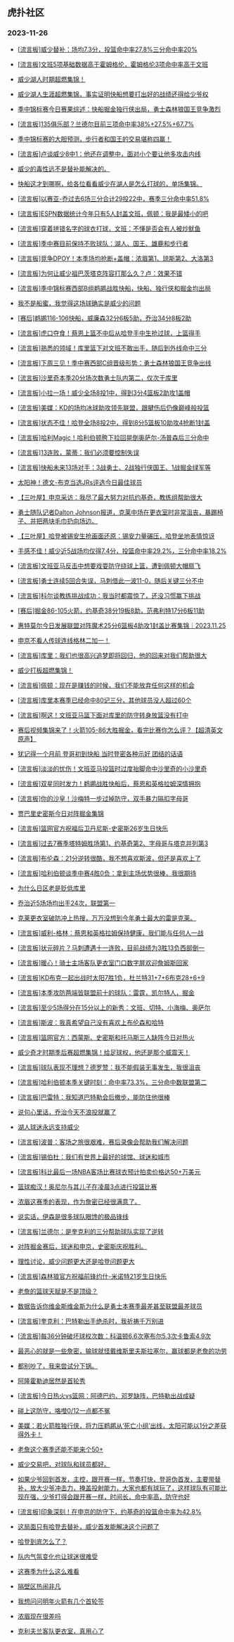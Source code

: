## 虎扑社区 
### 2023-11-26

+ [[流言板]威少替补：场均7.3分，投篮命中率27.8%三分命中率20%](https://bbs.hupu.com/623285438.html)

+ [[流言板]文班5项基础数据高于霍姆格伦，霍姆格伦3项命中率高于文班](https://bbs.hupu.com/623282694.html)

+ [威少湖人时期超燃集锦！](https://bbs.hupu.com/623282404.html)

+ [威少湖人生涯超燃集锦，事实证明快船想要打出好的战绩还得给少爷️权](https://bbs.hupu.com/623281709.html)

+ [季中锦标赛今日赛果综述：快船掘金独行侠出局，勇士森林狼国王竞争激烈](https://bbs.hupu.com/623278533.html)

+ [[流言板]135俱乐部？兰德尔目前三项命中率38%+27.5%+67.7%](https://bbs.hupu.com/623283013.html)

+ [季中锦标赛的大胆预测，步行者和国王的交易堪称四赢！](https://bbs.hupu.com/623282011.html)

+ [[流言板]卢谈威少8中1：他还在调整中，面对小个要让他多攻击内线](https://bbs.hupu.com/623283716.html)

+ [威少的毒性远不是替补能解决的。](https://bbs.hupu.com/623279478.html)

+ [快船这才到哪啊，给各位看看威少在湖人是怎么打球的，单场集锦。](https://bbs.hupu.com/623278269.html)

+ [[流言板]以赛亚-乔过去6场三分合计29投22中，赛季三分命中率51.8%](https://bbs.hupu.com/623282400.html)

+ [[流言板]ESPN数据统计今年只有5人封盖文班，佩顿：我是最矮小的吧](https://bbs.hupu.com/623279810.html)

+ [[流言板]穿着拼错名字的球衣打球，文班：不懂是否会有人被炒鱿鱼](https://bbs.hupu.com/623277159.html)

+ [[流言板]季中赛目前保持不败球队：湖人、国王、雄鹿和步行者](https://bbs.hupu.com/623284118.html)

+ [[流言板]竞争DPOY！本季场均抢断+盖帽：浓眉第1、琼斯第2、大洛第3](https://bbs.hupu.com/623277070.html)

+ [[流言板]为何让威少祖巴茨塔克阵容打那么久？卢：效果不错](https://bbs.hupu.com/623276960.html)

+ [[流言板]季中锦标赛西部B组鹈鹕战胜快船，快船、独行侠和掘金均出局](https://bbs.hupu.com/623275773.html)

+ [我不是船蜜，我觉得这场球确实是威少的问题](https://bbs.hupu.com/623283531.html)

+ [[赛后]鹈鹕116-106快船，威廉森32分6板5助，乔治34分8板2助](https://bbs.hupu.com/623275715.html)

+ [[流言板]虎口夺食！蔡恩上篮不中后从哈登手中生抢过球，上篮得手](https://bbs.hupu.com/623275515.html)

+ [[流言板]熟悉的领域！库里篮下对文班不敢出手，随后到外线命中三分](https://bbs.hupu.com/623274603.html)

+ [[流言板]下周三见！季中赛西部C组晋级形势：勇士森林狼国王竞争出线](https://bbs.hupu.com/623275490.html)

+ [[流言板]沙里奇本季20分场次数勇士队内第二，仅次于库里](https://bbs.hupu.com/623275639.html)

+ [[流言板]小拉一场！威少全场8投1中，得到3分4篮板2助攻1盖帽](https://bbs.hupu.com/623276275.html)

+ [[流言板]美媒：KD的场均冰球助攻领先联盟，跟腱伤后仍像巅峰般投篮](https://bbs.hupu.com/623285691.html)

+ [[流言板]状态不佳！哈登全场8投2中，得到8分5篮板10助攻4抢断1封盖](https://bbs.hupu.com/623275827.html)

+ [[流言板]哈利Magic！哈利伯顿胯下拉回晃倒奥萨尔-汤普森后三分命中](https://bbs.hupu.com/623268836.html)

+ [[流言板]13连败，蒙蒂：我们必须要控制失误](https://bbs.hupu.com/623284721.html)

+ [[流言板]快船未来13场对手：3战勇士、2战独行侠国王、1战掘金绿军等](https://bbs.hupu.com/623275931.html)

+ [太阳神！德文-布克当选JRs评选今日最佳球员](https://bbs.hupu.com/623279932.html)

+ [【三叶屋】申京采访：我尽了最大努力对抗约基奇，教练组帮助很大](https://bbs.hupu.com/623274653.html)

+ [勇士随队记者Dalton Johnson报道，克莱中场在更衣室时非常沮丧，暴踢椅子、并把两块毛巾扔向场边。](https://bbs.hupu.com/623277605.html)

+ [【三叶屋】哈登被锡安生抢画面还原：锡安力量碾压，哈登坐地表情惊讶](https://bbs.hupu.com/623277874.html)

+ [手感不佳！威少近5战场均仅得7.4分，投篮命中率29.2%，三分命中率18.2%](https://bbs.hupu.com/623283324.html)

+ [[流言板]文班亚马反击中想要戏耍防守绕球上篮，遭到佩顿大帽扇飞](https://bbs.hupu.com/623272055.html)

+ [[流言板]勇士连续5回合失误，马刺借此一波11-0，随后关键三分不中](https://bbs.hupu.com/623274764.html)

+ [[流言板]科尔谈教练挑战成功：我当时都震惊了，还没习惯赢下挑战](https://bbs.hupu.com/623276466.html)

+ [[赛后]掘金86-105火箭，约基奇38分19板8助，范弗利特17分6板11助](https://bbs.hupu.com/623270640.html)

+ [惠特莫尔今日发展联盟对阵魔术25分6篮板4助攻1封盖比赛集锦｜2023.11.25](https://bbs.hupu.com/623281873.html)

+ [申京不看人传球连线格林二加一！](https://bbs.hupu.com/623274239.html)

+ [[流言板]库里：我们也很高兴追梦即将回归，他的回来对我们帮助很大](https://bbs.hupu.com/623279315.html)

+ [威少打板超燃集锦！](https://bbs.hupu.com/623283915.html)

+ [[流言板]佩顿：现在是赚钱的时候，我们不能放弃任何这样的机会](https://bbs.hupu.com/623279686.html)

+ [[流言板]库里本赛季已经命中80记三分，其他球员没人超过60个](https://bbs.hupu.com/623275265.html)

+ [[流言板]啊这！文班亚马篮下面对库里的防守转身放篮没有打中](https://bbs.hupu.com/623272551.html)

+ [赛后视频集锦来了！火箭105-86大胜掘金，看完比赛你怎么评？【超清英文原声】](https://bbs.hupu.com/623273866.html)

+ [犹记得一个月前 登哥初到快船  当时登密各种示好 团结的话语](https://bbs.hupu.com/623283698.html)

+ [[流言板]淡淡的忧伤！文班亚马投篮时过度抬脚命中沙里奇的小沙里奇](https://bbs.hupu.com/623274282.html)

+ [[流言板]双星同时发力！鹈鹕战胜快船后，蔡恩和英格拉姆深情拥抱](https://bbs.hupu.com/623276011.html)

+ [[流言板]你的沙皇！沙梅特一步过掉防守，双手暴力隔扣字母哥](https://bbs.hupu.com/623270185.html)

+ [贾巴里史密斯今日对阵掘金集锦](https://bbs.hupu.com/623273580.html)

+ [[流言板]篮网官方祝福后卫丹尼斯-史密斯26岁生日快乐](https://bbs.hupu.com/623284646.html)

+ [[流言板]过去7赛季塔特姆胜场第1、约基奇第2、字母哥与塔克并列第3](https://bbs.hupu.com/623277002.html)

+ [[流言板]布伦森：21分逆转很酷，我不想喜欢斯波，但还是喜欢上了](https://bbs.hupu.com/623284917.html)

+ [[流言板]哈利伯顿谈季中赛4胜0负：拿到主场优势很棒，我很期待](https://bbs.hupu.com/623284175.html)

+ [为什么日区老是贬低库里](https://bbs.hupu.com/623283744.html)

+ [乔治近5场场均出手24次，联盟第一](https://bbs.hupu.com/623283488.html)

+ [克莱更衣室破防冲上热搜，万万没想到今年勇士最大的雷是克莱。](https://bbs.hupu.com/623280564.html)

+ [[流言板]威利-格林：蔡恩和英格拉姆保持健康，我们能与任何人一战](https://bbs.hupu.com/623283848.html)

+ [[流言板]状元碎片？马刺遭遇十一连败，目前战绩为3胜13负西部倒一](https://bbs.hupu.com/623275398.html)

+ [[流言板]暖心！骑士主场客队更衣室门口数字屏欢迎詹姆斯回家](https://bbs.hupu.com/623286430.html)

+ [[流言板]KD布克一起出战时太阳7胜1负，杜兰特31+7+6布克28+6+9](https://bbs.hupu.com/623285893.html)

+ [[流言板]本季攻防两端皆联盟前十的球队：雷霆，凯尔特人，掘金](https://bbs.hupu.com/623285903.html)

+ [[流言板]至少5场得分在15分以上的新秀：文班、切特、小海梅、奥萨尔](https://bbs.hupu.com/623286251.html)

+ [[流言板]斯波：我真希望自己没有喜欢上布伦森和哈特](https://bbs.hupu.com/623285477.html)

+ [[流言板]篮网官方：西蒙斯、史密斯和托马斯三人缺阵今日对热火](https://bbs.hupu.com/623286484.html)

+ [威少奇才时期季后赛超燃集锦！给足球权，他还是那个威震天！](https://bbs.hupu.com/623284664.html)

+ [[流言板]球队表现不理想？德罗赞：我不能假装无事发生，我很沮丧](https://bbs.hupu.com/623284776.html)

+ [[流言板]哈利伯顿本季关键时刻：命中率73.3%，三分命中数联盟第二](https://bbs.hupu.com/623286820.html)

+ [[流言板]巴雷特：我知道巴特勒会后撤步，能防住他很棒](https://bbs.hupu.com/623285225.html)

+ [说句心里话，乔治今天不浪投就赢了](https://bbs.hupu.com/623286089.html)

+ [湖人球迷永远支持威少](https://bbs.hupu.com/623283978.html)

+ [[流言板]波普：客场之旅很艰难，赛后录像会帮助我们解决问题](https://bbs.hupu.com/623285299.html)

+ [[流言板]锡伯杜：我们有世界上最好的球馆、球迷和城市](https://bbs.hupu.com/623285535.html)

+ [[流言板]科比最后一场NBA客场比赛球衣预计拍卖价格达50+万美元](https://bbs.hupu.com/623287384.html)

+ [篮球痴汉！奥尼尔与其儿子在凌晨3点进行投篮比赛](https://bbs.hupu.com/623287140.html)

+ [浓眉这赛季的表现，作为詹密已经很满意了。](https://bbs.hupu.com/623285804.html)

+ [说实话，伊森是很多球队眼馋的极品锋线](https://bbs.hupu.com/623285051.html)

+ [[流言板]兰德尔：是奎克利的三分帮助球队实现了逆转](https://bbs.hupu.com/623285629.html)

+ [对阵掘金赛后，球迷和申京，史密斯庆祝胜利。](https://bbs.hupu.com/623278314.html)

+ [理性讨论，威少问题更大还是哈登问题更大](https://bbs.hupu.com/623285424.html)

+ [[流言板]森林狼官方祝福前锋约什-米诺特21岁生日快乐](https://bbs.hupu.com/623286391.html)

+ [老詹的篮球天赋是不是顶级？](https://bbs.hupu.com/623286834.html)

+ [数据告诉你维金斯维金斯为什么是勇士本赛季最差甚至联盟最差球员](https://bbs.hupu.com/623285834.html)

+ [[流言板]奎克利：巴特勒出手绝杀时，我祈祷千万别进](https://bbs.hupu.com/623285036.html)

+ [[流言板]每36分钟破坏球权次数：科温顿6.6次塞布尔5.3次卡鲁索4.9次](https://bbs.hupu.com/623287762.html)

+ [最恶心的就是一些詹密，输球就怪戴维斯里夫斯拉塞尔，赢球都是老詹的功劳](https://bbs.hupu.com/623287351.html)

+ [都别吵了，我来尝试分下锅。](https://bbs.hupu.com/623286318.html)

+ [阿隆霍勒迪居然是首轮秀](https://bbs.hupu.com/623278570.html)

+ [[流言板]今日热火vs篮网：阿德巴约、邓罗缺阵，巴特勒出战成疑](https://bbs.hupu.com/623287885.html)

+ [碰上这防守，咯噔0/12一点都不冤](https://bbs.hupu.com/623282917.html)

+ [美媒：若火箭胜独行侠，将力压鹈鹕从‘死亡小组’出线，太阳可能以1分之差获得外卡！](https://bbs.hupu.com/623278823.html)

+ [老詹这个赛季还能不能来个50+](https://bbs.hupu.com/623286609.html)

+ [威少交易吧，对球队和球员都好。](https://bbs.hupu.com/623287026.html)

+ [如果少爷回到首发，主控，跟开赛一样，节奏打快，登哥伪首发，主要带替补，放大少爷冲击力，掩盖投射能力，大家也都有球玩了，这样球队有可能比现在强，少爷打得会跟开赛一样，时间长，命中率高，防守也好](https://bbs.hupu.com/623286713.html)

+ [[流言板]印象深刻！在申京的防守下，约基奇的投篮命中率为42.8%](https://bbs.hupu.com/623288111.html)

+ [这局面只有哈登去替补，威少首发能解决这个问题了](https://bbs.hupu.com/623287475.html)

+ [哈登到底怎么了？](https://bbs.hupu.com/623287622.html)

+ [队内气氛变化也让球迷很难受](https://bbs.hupu.com/623287095.html)

+ [这赛季为什么这么难看](https://bbs.hupu.com/623287476.html)

+ [隔壁区热闹非凡](https://bbs.hupu.com/623287416.html)

+ [我想问问明年火箭有几个首轮签](https://bbs.hupu.com/623284248.html)

+ [浓眉现在很差吗](https://bbs.hupu.com/623287088.html)

+ [克利夫兰客队更衣室，真用心了](https://bbs.hupu.com/623287513.html)

